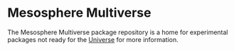 # Mesosphere Multiverse

The Mesosphere Multiverse package repository is a home for experimental packages not ready for the [Universe](https://github.com/mesosphere/universe) for more information.
